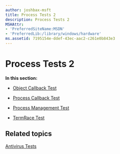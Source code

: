 ```yaml
---
author: joshbax-msft
title: Process Tests 2
description: Process Tests 2
MSHAttr:
- 'PreferredSiteName:MSDN'
- 'PreferredLib:/library/windows/hardware'
ms.assetid: 7195154e-ddef-43ec-aac2-c261e0b843e3
---
```


# Process Tests 2


**In this section:**

-   [Object Callback Test](object-callback-test-dupe.md)

-   [Process Callback Test](process-callback-test-dupe.md)

-   [Process Management Test](process-management-test-dupe.md)

-   [TermRace Test](termrace-test-dupe.md)

## Related topics


[Antivirus Tests](antivirus-tests.md)

 

 







